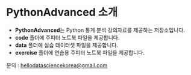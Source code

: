 # PythonAdvanced 소개

- **PythonAdvanced**는 Python 통계 분석 강의자료를 제공하는 저장소입니다.
- **code** 폴더에 주피터 노트북 파일을 제공합니다.
- **data** 폴더에 실습 데이터셋 파일을 제공합니다.
- **exercise** 폴더에 연습용 주피터 노트북 파일을 제공합니다.

문의 : hellodatasciencekorea@gmail.com
